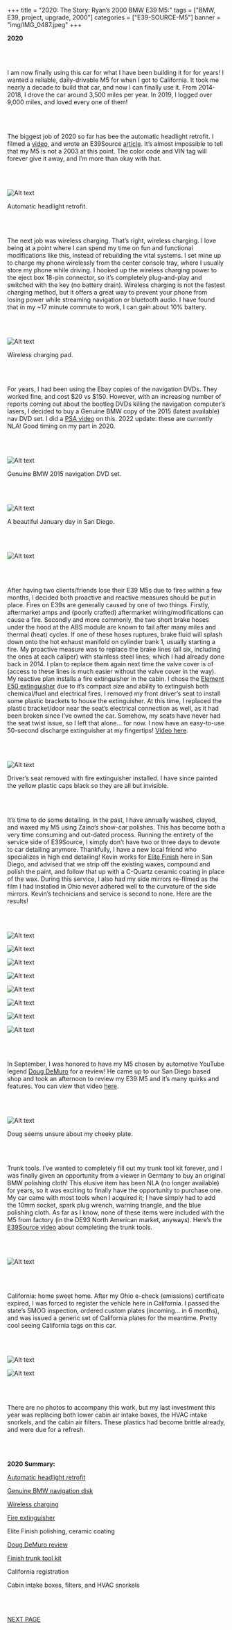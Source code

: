 +++
title = "2020: The Story: Ryan’s 2000 BMW E39 M5:"
tags = ["BMW, E39, project, upgrade, 2000"]
categories = ["E39-SOURCE-M5"]
banner = "img/IMG_0487.jpeg"
+++

**2020**

&nbsp;<br/><br/>

I am now finally using this car for what I have been building it for for years! I wanted a reliable, daily-drivable M5 for when I got to California. It took me nearly a decade to build that car, and now I can finally use it. From 2014-2018, I drove the car around 3,500 miles per year. In 2019, I logged over 9,000 miles, and loved every one of them!

&nbsp;<br/><br/>

The biggest job of 2020 so far has bee the automatic headlight retrofit. I filmed a [video](https://www.youtube.com/watch?v=GtTmpF87bgc), and wrote an E39Source [article](https://e39source.com/archives/4395). It’s almost impossible to tell that my M5 is not a 2003 at this point. The color code and VIN tag will forever give it away, and I’m more than okay with that.

&nbsp;<br/><br/>

![Alt text](https://e39source.com/wp-content/uploads/2020/04/IMG_0060.png)

Automatic headlight retrofit.

&nbsp;<br/><br/>

The next job was wireless charging. That’s right, wireless charging. I love being at a point where I can spend my time on fun and functional modifications like this, instead of rebuilding the vital systems. I set mine up to charge my phone wirelessly from the center console tray, where I usually store my phone while driving. I hooked up the wireless charging power to the eject box 18-pin connector, so it’s completely plug-and-play and switched with the key (no battery drain). Wireless charging is not the fastest charging method, but it offers a great way to prevent your phone from losing power while streaming navigation or bluetooth audio. I have found that in my ~17 minute commute to work, I can gain about 10% battery.

&nbsp;<br/><br/>

![Alt text](https://e39source.com/wp-content/uploads/2020/04/IMG_7321.png)

Wireless charging pad.

&nbsp;<br/><br/>

For years, I had been using the Ebay copies of the navigation DVDs. They worked fine, and cost $20 vs $150. However, with an increasing number of reports coming out about the bootleg DVDs killing the navigation computer’s lasers, I decided to buy a Genuine BMW copy of the 2015 (latest available) nav DVD set. I did a [PSA video](https://www.youtube.com/watch?v=VpyPbi8tWC4) on this. 2022 update: these are currently NLA! Good timing on my part in 2020.

&nbsp;<br/><br/>

![Alt text](https://e39source.com/wp-content/uploads/2020/04/IMG_0445.png)

Genuine BMW 2015 navigation DVD set.

&nbsp;<br/><br/>

![Alt text](https://e39source.com/wp-content/uploads/2020/04/IMG_5439.png)

A beautiful January day in San Diego.

&nbsp;<br/><br/>

![Alt text](https://e39source.com/wp-content/uploads/2020/04/IMG_1570.png)

&nbsp;<br/><br/>

After having two clients/friends lose their E39 M5s due to fires within a few months, I decided both proactive and reactive measures should be put in place. Fires on E39s are generally caused by one of two things. Firstly, aftermarket amps and (poorly crafted) aftermarket wiring/modifications can cause a fire. Secondly and more commonly, the two short brake hoses under the hood at the ABS module are known to fail after many miles and thermal (heat) cycles. If one of these hoses ruptures, brake fluid will splash down onto the hot exhaust manifold on cylinder bank 1, usually starting a fire. My proactive measure was to replace the brake lines (all six, including the ones at each caliper) with stainless steel lines; which I had already done back in 2014. I plan to replace them again next time the valve cover is of (access to these lines is much easier without the valve cover in the way). My reactive plan installs a fire extinguisher in the cabin. I chose the [Element E50 extinguisher](https://elementfire.com/products/element-e50) due to it’s compact size and ability to extinguish both chemical/fuel and electrical fires. I removed my front driver’s seat to install some plastic brackets to house the extinguisher. At this time, I replaced the plastic bracket/door near the seat’s electrical connection as well, as it had been broken since I’ve owned the car. Somehow, my seats have never had the seat twist issue, so I left that alone… for now. I now have an easy-to-use 50-second discharge extinguisher at my fingertips! [Video here](https://www.youtube.com/watch?v=QrJbNPkcWto).

&nbsp;<br/><br/>

![Alt text](https://e39source.com/wp-content/uploads/2022/08/IMG_2547-1206x1536.jpeg)

Driver’s seat removed with fire extinguisher installed. I have since painted the yellow plastic caps black so they are all but invisible.

&nbsp;<br/><br/>

It’s time to do some detailing. In the past, I have annually washed, clayed, and waxed my M5 using Zaino’s show-car polishes. This has become both a very time consuming and out-dated process. Running the entirety of the service side of E39Source, I simply don’t have two or three days to devote to car detailing anymore. Thankfully, I have a new local friend who specializes in high end detailing! Kevin works for [Elite Finish](https://www.elitefinishdetailing.com/) here in San Diego, and advised that we strip off the existing waxes, compound and polish the paint, and follow that up with a C-Quartz ceramic coating in place of the wax. During this service, I also had my side mirrors re-filmed as the film I had installed in Ohio never adhered well to the curvature of the side mirrors. Kevin’s technicians and service is second to none. Here are the results!

&nbsp;<br/><br/>

![Alt text](https://e39source.com/wp-content/uploads/2022/08/IMG_2599-1536x1112.jpeg)

![Alt text](https://e39source.com/wp-content/uploads/2022/08/IMG_2598-1536x1098.jpeg)

![Alt text](https://e39source.com/wp-content/uploads/2022/08/IMG_1550-1536x998.jpeg)

![Alt text](https://e39source.com/wp-content/uploads/2022/08/IMG_1563-1536x1005.jpeg)

![Alt text](https://e39source.com/wp-content/uploads/2022/08/IMG_1569-1536x998.jpeg)

![Alt text](https://e39source.com/wp-content/uploads/2022/08/IMG_1571-1536x921.jpeg)

![Alt text](https://e39source.com/wp-content/uploads/2022/08/IMG_1547-1536x989.jpeg)

![Alt text](https://e39source.com/wp-content/uploads/2022/08/IMG_1538-1536x1013.jpeg)

&nbsp;<br/><br/>

In September, I was honored to have my M5 chosen by automotive YouTube legend [Doug DeMuro](https://www.youtube.com/c/DougDeMuro) for a review! He came up to our San Diego based shop and took an afternoon to review my E39 M5 and it’s many quirks and features. You can view that video [here](https://www.youtube.com/watch?v=3P-cNnBFbGc).

&nbsp;<br/><br/>

![Alt text](https://e39source.com/wp-content/uploads/2022/08/IMG_4341.jpeg)

Doug seems unsure about my cheeky plate.

&nbsp;<br/><br/>

Trunk tools. I’ve wanted to completely fill out my trunk tool kit forever, and I was finally given an opportunity from a viewer in Germany to buy an original BMW polishing cloth! This elusive item has been NLA (no longer available) for years, so it was exciting to finally have the opportunity to purchase one. My car came with most tools when I acquired it; I have simply had to add the 10mm socket, spark plug wrench, warning triangle, and the blue polishing cloth. As far as I know, none of these items were included with the M5 from factory (in the DE93 North American market, anyways). Here’s the [E39Source video](https://www.youtube.com/watch?v=XAFbXs2RvZk) about completing the trunk tools.

&nbsp;<br/><br/>

![Alt text](https://e39source.com/wp-content/uploads/2022/08/IMG_4361-1536x1089.jpeg)

&nbsp;<br/><br/>

California: home sweet home. After my Ohio e-check (emissions) certificate expired, I was forced to register the vehicle here in California. I passed the state’s SMOG inspection, ordered custom plates (incoming… in 6 months), and was issued a generic set of California plates for the meantime. Pretty cool seeing California tags on this car.

&nbsp;<br/><br/>

![Alt text](https://e39source.com/wp-content/uploads/2022/08/IMG_1350-1536x1152.jpeg)

![Alt text](https://e39source.com/wp-content/uploads/2022/08/IMG_1351-1536x1152.jpeg)

&nbsp;<br/><br/>

There are no photos to accompany this work, but my last investment this year was replacing both lower cabin air intake boxes, the HVAC intake snorkels, and the cabin air filters. These plastics had become brittle already, and were due for a refresh.

&nbsp;<br/><br/>

**2020 Summary:**

[Automatic headlight retrofit](https://www.youtube.com/watch?v=GtTmpF87bgc)

[Genuine BMW navigation disk](https://www.youtube.com/watch?v=VpyPbi8tWC4)

[Wireless charging](https://www.youtube.com/watch?v=mHsWjQP84IM)

[Fire extinguisher](https://www.youtube.com/watch?v=QrJbNPkcWto)

Elite Finish polishing, ceramic coating

[Doug DeMuro review](https://www.youtube.com/watch?v=3P-cNnBFbGc)

[Finish trunk tool kit](https://www.youtube.com/watch?v=XAFbXs2RvZk)

California registration

Cabin intake boxes, filters, and HVAC snorkels

&nbsp;<br/><br/>

[NEXT PAGE](/E39Source/blog/the-story-ryans-200-bmw-e39-m5-2021/)

&nbsp;<br/><br/>